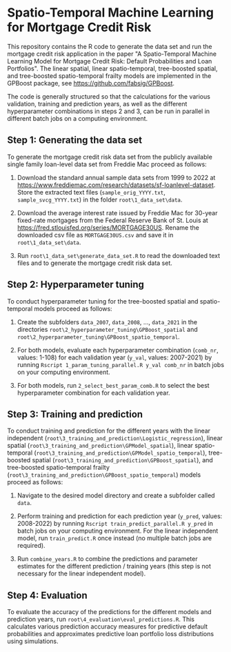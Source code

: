 # Spatio-Temporal Machine Learning for Mortgage Credit Risk 

This repository contains the R code to generate the data set and run the mortgage credit risk application in the paper "A Spatio-Temporal Machine Learning Model for Mortgage Credit Risk: Default Probabilities and Loan Portfolios". 
The linear spatial, linear spatio-temporal, tree-boosted spatial, and tree-boosted spatio-temporal frailty models are implemented in the GPBoost package, see <https://github.com/fabsig/GPBoost>. 

The code is generally structured so that the calculations for the various validation, training and prediction years, as well as the different hyperparameter combinations in steps 2 and 3, can be run in parallel in different batch jobs on a computing environment.

## Step 1: Generating the data set

To generate the mortgage credit risk data set from the publicly available single family loan-level data set from Freddie Mac proceed as follows:

1. Download the standard annual sample data sets from 1999 to 2022 at https://www.freddiemac.com/research/datasets/sf-loanlevel-dataset. Store the extracted text files (`sample_orig_YYYY.txt`, `sample_svcg_YYYY.txt`) in the folder `root\1_data_set\data`.

2. Download the average interest rate issued by Freddie Mac for 30-year fixed-rate mortgages from the Federal Reserve Bank of St. Louis at https://fred.stlouisfed.org/series/MORTGAGE30US. Rename the downloaded csv file as `MORTGAGE30US.csv` and save it in `root\1_data_set\data`.

3. Run `root\1_data_set\generate_data_set.R` to read the downloaded text files and to generate the mortgage credit risk data set.


## Step 2: Hyperparameter tuning

To conduct hyperparameter tuning for the tree-boosted spatial and spatio-temporal models proceed as follows: 

1. Create the subfolders `data_2007`, `data_2008`, ..., `data_2021` in the directories `root\2_hyperparameter_tuning\GPBoost_spatial` and `root\2_hyperparameter_tuning\GPBoost_spatio_temporal`.

2. For both models, evaluate each hyperparameter combination (`comb_nr`, values: 1-108) for each validation year (`y_val`, values: 2007-2021) by running `Rscript 1_param_tuning_parallel.R y_val comb_nr` in batch jobs on your computing environment.

3. For both models, run `2_select_best_param_comb.R` to select the best hyperparameter combination for each validation year.


## Step 3: Training and prediction

To conduct training and prediction for the different years with the linear independent (`root\3_training_and_prediction\Logistic_regression`),  linear spatial (`root\3_training_and_prediction\GPModel_spatial`), linear spatio-temporal (`root\3_training_and_prediction\GPModel_spatio_temporal`), tree-boosted spatial (`root\3_training_and_prediction\GPBoost_spatial`), and tree-boosted spatio-temporal frailty (`root\3_training_and_prediction\GPBoost_spatio_temporal`) models proceed as follows:

1. Navigate to the desired model directory and create a subfolder called `data`.

2. Perform training and prediction for each prediction year (`y_pred`, values: 2008-2022) by running `Rscript train_predict_parallel.R y_pred` in batch jobs on your computing environment. For the linear independent model, run `train_predict.R` once instead (no multiple batch jobs are required).

3. Run `combine_years.R` to combine the predictions and parameter estimates for the different prediction / training years (this step is not necessary for the linear independent model).


## Step 4: Evaluation

To evaluate the accuracy of the predictions for the different models and prediction years, run `root\4_evaluation\eval_predictions.R`. This calculates various prediction accuracy measures for predictive default probabilities and approximates predictive loan portfolio loss distributions using simulations.